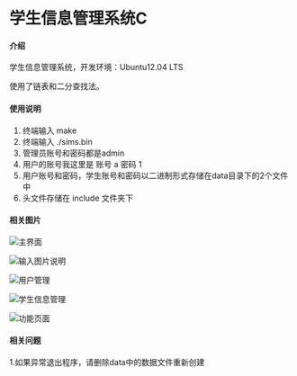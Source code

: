 
# 学生信息管理系统C

#### 介绍
学生信息管理系统，开发环境：Ubuntu12.04 LTS

使用了链表和二分查找法。

#### 使用说明

1. 终端输入 make
2. 终端输入 ./sims.bin
3. 管理员账号和密码都是admin
4. 用户的账号我这里是 账号 a 密码 1
5. 用户账号和密码，学生账号和密码以二进制形式存储在data目录下的2个文件中
6. 头文件存储在 include 文件夹下

#### 相关图片
![主界面](https://images.gitee.com/uploads/images/2019/0904/112726_86d250ff_5140590.png "屏幕截图.png")

![输入图片说明](https://images.gitee.com/uploads/images/2019/0904/113055_fc3fc94b_5140590.png "屏幕截图.png")

![用户管理](https://images.gitee.com/uploads/images/2019/1224/184732_77b5017c_5140590.png "屏幕截图.png")

![学生信息管理](https://images.gitee.com/uploads/images/2019/1224/184754_6bbef742_5140590.png "屏幕截图.png")

![功能页面](https://images.gitee.com/uploads/images/2019/1224/184815_1319af35_5140590.png "屏幕截图.png")

#### 相关问题
1.如果异常退出程序，请删除data中的数据文件重新创建

